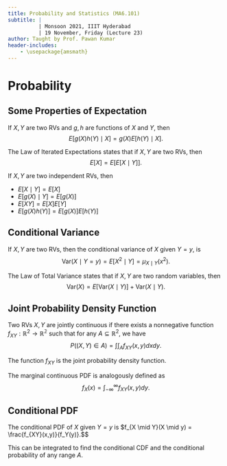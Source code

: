 ```yaml
---
title: Probability and Statistics (MA6.101)
subtitle: |
          | Monsoon 2021, IIIT Hyderabad
          | 19 November, Friday (Lecture 23)
author: Taught by Prof. Pawan Kumar
header-includes: 
    - \usepackage{amsmath}
---
```


# Probability
## Some Properties of Expectation
If $X, Y$ are two RVs and $g, h$ are functions of $X$ and $Y$, then
$$E[g(X)h(Y) \mid X] = g(X) E[h(Y) \mid X].$$

The Law of Iterated Expectations states that if $X, Y$ are two RVs, then
$$E[X] = E[E[X\mid Y]].$$

If $X, Y$ are two independent RVs, then

* $E[X\mid Y] = E[X]$
* $E[g(X) \mid Y] = E[g(X)]$
* $E[XY] = E[X]E[Y]$
* $E[g(X)h(Y)] = E[g(X)]E[h(Y)]$

## Conditional Variance
If $X, Y$ are two RVs, then the conditional variance of $X$ given $Y = y$, is
$$\text{Var}(X \mid Y = y) = E[X^2 \mid Y] = \mu_{X \mid Y}(x^2).$$

The Law of Total Variance states that if $X, Y$ are two random variables, then
$$\text{Var}(X) = E[\text{Var}(X \mid Y)] + \text{Var}(X \mid Y).$$

## Joint Probability Density Function
Two RVs $X, Y$ are jointly continuous if there exists a nonnegative function $f_{XY} : \mathbb{R}^2 \to \mathbb{R^2}$ such that for any $A \subseteq \mathbb{R}^2$, we have
$$P((X,Y) \in A) = \int \int_A f_{XY}(x,y)dxdy.$$

The function $f_{XY}$ is the joint probability density function.

The marginal continuous PDF is analogously defined as
$$f_X(x) = \int_{-\infty}^\infty f_{XY}(x,y)dy.$$

## Conditional PDF
The conditional PDF of $X$ given $Y = y$ is
$f_{X \mid Y}(X \mid y) = \frac{f_{XY}(x,y)}{f_Y(y)}.$$

This can be integrated to find the conditional CDF and the conditional probability of any range $A$.
